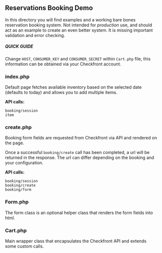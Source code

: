 ## Reservations Booking Demo

In this directory you will find examples and a working bare bones reservation booking system. Not intended for *production* use, and should act as an example to create an even better system. It is missing important validation and error checking. 

##### QUICK GUIDE
Change `HOST`, `CONSUMER_KEY` and `CONSUMER_SECRET` within `Cart.php` file, this information can be obtained via your Checkfront account.


### index.php

Default page fetches available inventory based on the selected date (defaults to today) and allows you to add multiple items.

**API calls:**

```
booking/session
item
```

### create.php

Booking form fields are requested from Checkfront via API and rendered on the page. 

Once a successful `booking/create` call has been completed, a url will be returned in the response. The url can differ depending on the booking and your configuration.

**API calls:**
```
booking/session
booking/create
booking/form
```


### Form.php
The form class is an optional helper class that renders the form fields into html.  


### Cart.php
Main wrapper class that encapsulates the Checkfront API and extends some custom calls. 
